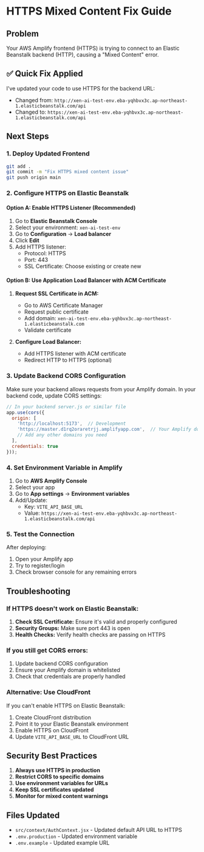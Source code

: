 # HTTPS Mixed Content Fix Guide

## Problem
Your AWS Amplify frontend (HTTPS) is trying to connect to an Elastic Beanstalk backend (HTTP), causing a "Mixed Content" error.

## ✅ Quick Fix Applied
I've updated your code to use HTTPS for the backend URL:
- Changed from: `http://xen-ai-test-env.eba-yqhbvx3c.ap-northeast-1.elasticbeanstalk.com/api`
- Changed to: `https://xen-ai-test-env.eba-yqhbvx3c.ap-northeast-1.elasticbeanstalk.com/api`

## Next Steps

### 1. Deploy Updated Frontend
```bash
git add .
git commit -m "Fix HTTPS mixed content issue"
git push origin main
```

### 2. Configure HTTPS on Elastic Beanstalk

#### Option A: Enable HTTPS Listener (Recommended)
1. Go to **Elastic Beanstalk Console**
2. Select your environment: `xen-ai-test-env`
3. Go to **Configuration** → **Load balancer**
4. Click **Edit**
5. Add HTTPS listener:
   - Protocol: HTTPS
   - Port: 443
   - SSL Certificate: Choose existing or create new

#### Option B: Use Application Load Balancer with ACM Certificate
1. **Request SSL Certificate in ACM:**
   - Go to AWS Certificate Manager
   - Request public certificate
   - Add domain: `xen-ai-test-env.eba-yqhbvx3c.ap-northeast-1.elasticbeanstalk.com`
   - Validate certificate

2. **Configure Load Balancer:**
   - Add HTTPS listener with ACM certificate
   - Redirect HTTP to HTTPS (optional)

### 3. Update Backend CORS Configuration

Make sure your backend allows requests from your Amplify domain. In your backend code, update CORS settings:

```javascript
// In your backend server.js or similar file
app.use(cors({
  origin: [
    'http://localhost:5173',  // Development
    'https://master.d1rq2oraretrjj.amplifyapp.com',  // Your Amplify domain
    // Add any other domains you need
  ],
  credentials: true
}));
```

### 4. Set Environment Variable in Amplify

1. Go to **AWS Amplify Console**
2. Select your app
3. Go to **App settings** → **Environment variables**
4. Add/Update:
   - Key: `VITE_API_BASE_URL`
   - Value: `https://xen-ai-test-env.eba-yqhbvx3c.ap-northeast-1.elasticbeanstalk.com/api`

### 5. Test the Connection

After deploying:
1. Open your Amplify app
2. Try to register/login
3. Check browser console for any remaining errors

## Troubleshooting

### If HTTPS doesn't work on Elastic Beanstalk:
1. **Check SSL Certificate:** Ensure it's valid and properly configured
2. **Security Groups:** Make sure port 443 is open
3. **Health Checks:** Verify health checks are passing on HTTPS

### If you still get CORS errors:
1. Update backend CORS configuration
2. Ensure your Amplify domain is whitelisted
3. Check that credentials are properly handled

### Alternative: Use CloudFront
If you can't enable HTTPS on Elastic Beanstalk:
1. Create CloudFront distribution
2. Point it to your Elastic Beanstalk environment
3. Enable HTTPS on CloudFront
4. Update `VITE_API_BASE_URL` to CloudFront URL

## Security Best Practices

1. **Always use HTTPS in production**
2. **Restrict CORS to specific domains**
3. **Use environment variables for URLs**
4. **Keep SSL certificates updated**
5. **Monitor for mixed content warnings**

## Files Updated
- `src/context/AuthContext.jsx` - Updated default API URL to HTTPS
- `.env.production` - Updated environment variable
- `.env.example` - Updated example URL
